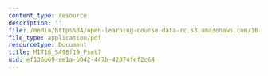 ```yaml
---
content_type: resource
description: ''
file: /media/https%3A/open-learning-course-data-rc.s3.amazonaws.com/16-s498-risk-aware-and-robust-nonlinear-planning-fall-2019/ef136e69ae1ab042447b42074fef2c64_MIT16_S498f19_Pset7.pdf
file_type: application/pdf
resourcetype: Document
title: MIT16_S498f19_Pset7
uid: ef136e69-ae1a-b042-447b-42074fef2c64
---
```

